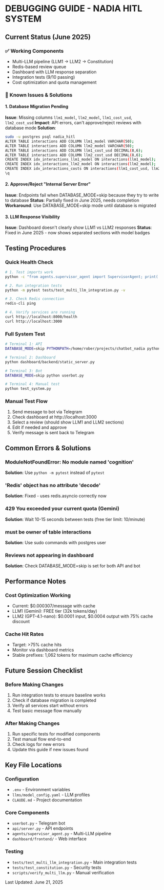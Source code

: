 # DEBUGGING GUIDE - NADIA HITL SYSTEM

## Current Status (June 2025)

### ✅ Working Components
- Multi-LLM pipeline (LLM1 → LLM2 → Constitution)
- Redis-based review queue
- Dashboard with LLM response separation
- Integration tests (9/10 passing)
- Cost optimization and quota management

### 🔧 Known Issues & Solutions

#### 1. Database Migration Pending
**Issue**: Missing columns `llm1_model`, `llm2_model`, `llm1_cost_usd`, `llm2_cost_usd`
**Impact**: API errors, can't approve/reject reviews with database mode
**Solution**:
```bash
sudo -u postgres psql nadia_hitl
ALTER TABLE interactions ADD COLUMN llm1_model VARCHAR(50);
ALTER TABLE interactions ADD COLUMN llm2_model VARCHAR(50);
ALTER TABLE interactions ADD COLUMN llm1_cost_usd DECIMAL(8,6);
ALTER TABLE interactions ADD COLUMN llm2_cost_usd DECIMAL(8,6);
CREATE INDEX idx_interactions_llm1_model ON interactions(llm1_model);
CREATE INDEX idx_interactions_llm2_model ON interactions(llm2_model);
CREATE INDEX idx_interactions_costs ON interactions(llm1_cost_usd, llm2_cost_usd);
\q
```

#### 2. Approve/Reject "Internal Server Error"
**Issue**: Endpoints fail when DATABASE_MODE=skip because they try to write to database
**Status**: Partially fixed in June 2025, needs completion
**Workaround**: Use DATABASE_MODE=skip mode until database is migrated

#### 3. LLM Response Visibility
**Issue**: Dashboard doesn't clearly show LLM1 vs LLM2 responses
**Status**: Fixed in June 2025 - now shows separated sections with model badges

## Testing Procedures

### Quick Health Check
```bash
# 1. Test imports work
python -c "from agents.supervisor_agent import SupervisorAgent; print('✓ Imports OK')"

# 2. Run integration tests
python -m pytest tests/test_multi_llm_integration.py -v

# 3. Check Redis connection
redis-cli ping

# 4. Verify services are running
curl http://localhost:8000/health
curl http://localhost:3000
```

### Full System Test
```bash
# Terminal 1: API
DATABASE_MODE=skip PYTHONPATH=/home/rober/projects/chatbot_nadia python -m api.server

# Terminal 2: Dashboard
python dashboard/backend/static_server.py

# Terminal 3: Bot
DATABASE_MODE=skip python userbot.py

# Terminal 4: Manual test
python test_system.py
```

### Manual Test Flow
1. Send message to bot via Telegram
2. Check dashboard at http://localhost:3000
3. Select a review (should show LLM1 and LLM2 sections)
4. Edit if needed and approve
5. Verify message is sent back to Telegram

## Common Errors & Solutions

### ModuleNotFoundError: No module named 'cognition'
**Solution**: Use `python -m pytest` instead of `pytest`

### 'Redis' object has no attribute 'decode'
**Solution**: Fixed - uses redis.asyncio correctly now

### 429 You exceeded your current quota (Gemini)
**Solution**: Wait 10-15 seconds between tests (free tier limit: 10/minute)

### must be owner of table interactions
**Solution**: Use sudo commands with postgres user

### Reviews not appearing in dashboard
**Solution**: Check DATABASE_MODE=skip is set for both API and bot

## Performance Notes

### Cost Optimization Working
- Current: $0.000307/message with cache
- LLM1 (Gemini): FREE tier (32k tokens/day)
- LLM2 (GPT-4.1-nano): $0.0001 input, $0.0004 output with 75% cache discount

### Cache Hit Rates
- Target: >75% cache hits
- Monitor via dashboard metrics
- Stable prefixes: 1,062 tokens for maximum cache efficiency

## Future Session Checklist

### Before Making Changes
1. Run integration tests to ensure baseline works
2. Check if database migration is completed
3. Verify all services start without errors
4. Test basic message flow manually

### After Making Changes
1. Run specific tests for modified components
2. Test manual flow end-to-end
3. Check logs for new errors
4. Update this guide if new issues found

## Key File Locations

### Configuration
- `.env` - Environment variables
- `llms/model_config.yaml` - LLM profiles
- `CLAUDE.md` - Project documentation

### Core Components
- `userbot.py` - Telegram bot
- `api/server.py` - API endpoints
- `agents/supervisor_agent.py` - Multi-LLM pipeline
- `dashboard/frontend/` - Web interface

### Testing
- `tests/test_multi_llm_integration.py` - Main integration tests
- `tests/test_constitution.py` - Security tests
- `scripts/verify_multi_llm.py` - Manual verification

Last Updated: June 21, 2025
